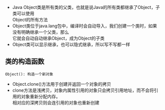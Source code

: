 - Java Object类是所有类的父类，也就是说Java的所有类都继承了Object，子类可以使用  
  Object的所有方法
- Object类位于java.lang包中，编译时会自动导入，我们创建一个类时，如果没有明确继承一个父类，那么  
  它就会自动自动继承Object，成为Object的子类
- Object类可以显示继承，也可以隐式继承，所以写不写都一样

## 类的构造函数
```text
Object(): 构造一个新对象
```

- Object.clone()方法用于创建并返回一个对象的拷贝
- clone方法是浅拷贝，对象内属性引用的对象只会拷贝引用地址，而不会将引用的对象重新分配内存。  
  相对应的深拷贝则会连引用的对象也重新创建